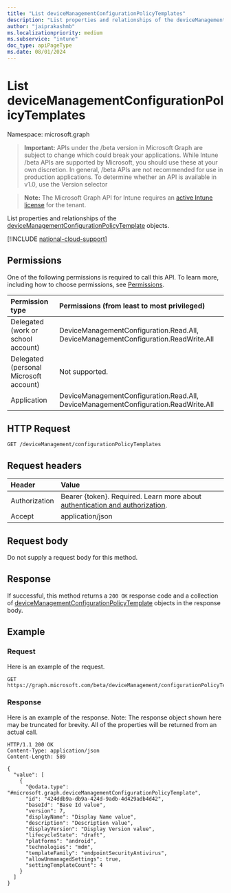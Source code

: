 ```yaml
---
title: "List deviceManagementConfigurationPolicyTemplates"
description: "List properties and relationships of the deviceManagementConfigurationPolicyTemplate objects."
author: "jaiprakashmb"
ms.localizationpriority: medium
ms.subservice: "intune"
doc_type: apiPageType
ms.date: 08/01/2024
---
```


# List deviceManagementConfigurationPolicyTemplates

Namespace: microsoft.graph

> **Important:** APIs under the /beta version in Microsoft Graph are subject to change which could break your applications. While Intune /beta APIs are supported by Microsoft, you should use these at your own discretion. In general, /beta APIs are not recommended for use in production applications. To determine whether an API is available in v1.0, use the Version selector

> **Note:** The Microsoft Graph API for Intune requires an [active Intune license](https://go.microsoft.com/fwlink/?linkid=839381) for the tenant.

List properties and relationships of the [deviceManagementConfigurationPolicyTemplate](../resources/intune-deviceconfigv2-devicemanagementconfigurationpolicytemplate.md) objects.

[!INCLUDE [national-cloud-support](../../includes/all-clouds.md)]

## Permissions
One of the following permissions is required to call this API. To learn more, including how to choose permissions, see [Permissions](/graph/permissions-reference).

|Permission type|Permissions (from least to most privileged)|
|:---|:---|
|Delegated (work or school account)|DeviceManagementConfiguration.Read.All, DeviceManagementConfiguration.ReadWrite.All|
|Delegated (personal Microsoft account)|Not supported.|
|Application|DeviceManagementConfiguration.Read.All, DeviceManagementConfiguration.ReadWrite.All|

## HTTP Request
<!-- {
  "blockType": "ignored"
}
-->
``` http
GET /deviceManagement/configurationPolicyTemplates
```

## Request headers
|Header|Value|
|:---|:---|
|Authorization|Bearer {token}. Required. Learn more about [authentication and authorization](/graph/auth/auth-concepts).|
|Accept|application/json|

## Request body
Do not supply a request body for this method.

## Response
If successful, this method returns a `200 OK` response code and a collection of [deviceManagementConfigurationPolicyTemplate](../resources/intune-deviceconfigv2-devicemanagementconfigurationpolicytemplate.md) objects in the response body.

## Example

### Request
Here is an example of the request.
``` http
GET https://graph.microsoft.com/beta/deviceManagement/configurationPolicyTemplates
```

### Response
Here is an example of the response. Note: The response object shown here may be truncated for brevity. All of the properties will be returned from an actual call.
``` http
HTTP/1.1 200 OK
Content-Type: application/json
Content-Length: 589

{
  "value": [
    {
      "@odata.type": "#microsoft.graph.deviceManagementConfigurationPolicyTemplate",
      "id": "424ddb9a-db9a-424d-9adb-4d429adb4d42",
      "baseId": "Base Id value",
      "version": 7,
      "displayName": "Display Name value",
      "description": "Description value",
      "displayVersion": "Display Version value",
      "lifecycleState": "draft",
      "platforms": "android",
      "technologies": "mdm",
      "templateFamily": "endpointSecurityAntivirus",
      "allowUnmanagedSettings": true,
      "settingTemplateCount": 4
    }
  ]
}
```